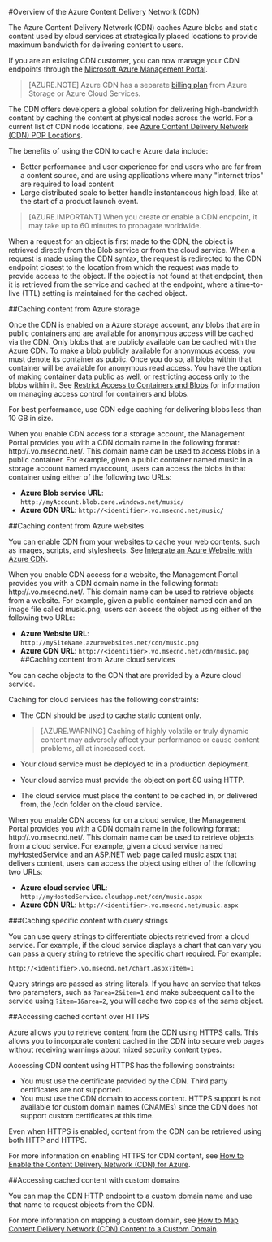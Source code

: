 <properties 
	pageTitle="Azure CDN Overview" 
	description="Learn what the Azure Content Delivery Network (CDN) is and how to use it to deliver high-bandwidth content by caching blobs and static content." 
	services="cdn" 
	documentationCenter=".NET" 
	authors="akucer" 
	manager="dwrede" 
	editor=""/>

<tags 
	ms.service="cdn" 
	ms.workload="tbd" 
	ms.tgt_pltfrm="na" 
	ms.devlang="na" 
	ms.topic="article" 
	ms.date="01/06/2015" 
	ms.author="akucer"/>

#Overview of the Azure Content Delivery Network (CDN)

The Azure Content Delivery Network (CDN) caches Azure blobs and static content used by cloud services at strategically placed locations to provide maximum bandwidth for delivering content to users. 

If you are an existing CDN customer, you can now manage your CDN endpoints through the [Microsoft Azure Management Portal](https://manage.windowsazure.com). 


>[AZURE.NOTE] Azure CDN has a separate [billing plan](http://www.microsoft.com/windowsazure/pricing/) from Azure Storage or Azure Cloud Services.
 

The CDN offers developers a global solution for delivering high-bandwidth content by caching the content at physical nodes across the world. For a current list of CDN node locations, see [Azure Content Delivery Network (CDN) POP Locations](http://msdn.microsoft.com/library/azure/gg680302.aspx).

The benefits of using the CDN to cache Azure data include:

- Better performance and user experience for end users who are far from a content source, and are using applications where many "internet trips" are required to load content
- Large distributed scale to better handle instantaneous high load, like at the start of a product launch event. 


>[AZURE.IMPORTANT] When you create or enable a CDN endpoint, it may take up to 60 minutes to propagate worldwide.
 
When a request for an object is first made to the CDN, the object is retrieved directly from the Blob service or from the cloud service. When a request is made using the CDN syntax, the request is redirected to the CDN endpoint closest to the location from which the request was made to provide access to the object. If the object is not found at that endpoint, then it is retrieved from the service and cached at the endpoint, where a time-to-live (TTL) setting is maintained for the cached object.
 
##Caching content from Azure storage

Once the CDN is enabled on a Azure storage account, any blobs that are in public containers and are available for anonymous access will be cached via the CDN. Only blobs that are publicly available can be cached with the Azure CDN. To make a blob publicly available for anonymous access, you must denote its container as public. Once you do so, all blobs within that container will be available for anonymous read access. You have the option of making container data public as well, or restricting access only to the blobs within it. See [Restrict Access to Containers and Blobs](http://msdn.microsoft.com/library/azure/dd179354.aspx) for information on managing access control for containers and blobs.

For best performance, use CDN edge caching for delivering blobs less than 10 GB in size.

When you enable CDN access for a storage account, the Management Portal provides you with a CDN domain name in the following format: http://<identifier>.vo.msecnd.net/. This domain name can be used to access blobs in a public container. For example, given a public container named music in a storage account named myaccount, users can access the blobs in that container using either of the following two URLs:

- **Azure Blob service URL**: `http://myAccount.blob.core.windows.net/music/` 
- **Azure CDN URL**: `http://<identifier>.vo.msecnd.net/music/` 

##Caching content from Azure websites

You can enable CDN from your websites to cache your web contents, such as images, scripts, and stylesheets. See [Integrate an Azure Website with Azure CDN](http://azure.microsoft.com/en-us/documentation/articles/cdn-websites-with-cdn/).

When you enable CDN access for a website, the Management Portal provides you with a CDN domain name in the following format: http://<identifier>.vo.msecnd.net/. This domain name can be used to retrieve objects from a website. For example, given a public container named cdn and an image file called music.png, users can access the object using either of the following two URLs:

- **Azure Website URL**: `http://mySiteName.azurewebsites.net/cdn/music.png` 
- **Azure CDN URL**: `http://<identifier>.vo.msecnd.net/cdn/music.png` 
##Caching content from Azure cloud services

You can cache objects to the CDN that are provided by a Azure cloud service. 

Caching for cloud services has the following constraints: 


- The CDN should be used to cache static content only.

	>[AZURE.WARNING] Caching of highly volatile or truly dynamic content may adversely affect your performance or cause content problems, all at increased cost.
- Your cloud service must be deployed to in a production deployment.
- Your cloud service must provide the object on port 80 using HTTP.
- The cloud service must place the content to be cached in, or delivered from, the /cdn folder on the cloud service.

When you enable CDN access for on a cloud service, the Management Portal provides you with a CDN domain name in the following format: http://<identifier>.vo.msecnd.net/. This domain name can be used to retrieve objects from a cloud service. For example, given a cloud service named myHostedService and an ASP.NET web page called music.aspx that delivers content, users can access the object using either of the following two URLs:


- **Azure cloud service URL**: `http://myHostedService.cloudapp.net/cdn/music.aspx` 
- **Azure CDN URL**: `http://<identifier>.vo.msecnd.net/music.aspx` 


###Caching specific content with query strings

You can use query strings to differentiate objects retrieved from a cloud service. For example, if the cloud service displays a chart that can vary you can pass a query string to retrieve the specific chart required. For example: 

`http://<identifier>.vo.msecnd.net/chart.aspx?item=1`

Query strings are passed as string literals. If you have an service that takes two parameters, such as `?area=2&item=1` and make subsequent call to the service using `?item=1&area=2`, you will cache two copies of the same object.
 

##Accessing cached content over HTTPS


Azure allows you to retrieve content from the CDN using HTTPS calls. This allows you to incorporate content cached in the CDN into secure web pages without receiving warnings about mixed security content types.

Accessing CDN content using HTTPS has the following constraints:


- You must use the certificate provided by the CDN. Third party certificates are not supported.
- You must use the CDN domain to access content. HTTPS support is not available for custom domain names (CNAMEs) since the CDN does not support custom certificates at this time.



Even when HTTPS is enabled, content from the CDN can be retrieved using both HTTP and HTTPS.

For more information on enabling HTTPS for CDN content, see [How to Enable the Content Delivery Network (CDN) for Azure](http://msdn.microsoft.com/library/azure/gg680301.aspx).


##Accessing cached content with custom domains

You can map the CDN HTTP endpoint to a custom domain name and use that name to request objects from the CDN.

For more information on mapping a custom domain, see [How to Map Content Delivery Network (CDN) Content to a Custom Domain](http://msdn.microsoft.com/library/azure/gg680307.aspx).

